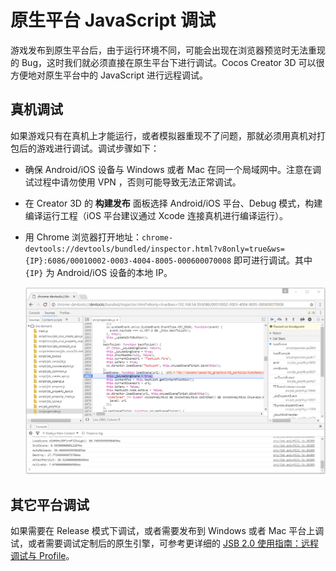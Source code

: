 # 原生平台 JavaScript 调试

游戏发布到原生平台后，由于运行环境不同，可能会出现在浏览器预览时无法重现的 Bug，这时我们就必须直接在原生平台下进行调试。Cocos Creator 3D 可以很方便地对原生平台中的 JavaScript 进行远程调试。

## 真机调试

如果游戏只有在真机上才能运行，或者模拟器重现不了问题，那就必须用真机对打包后的游戏进行调试。调试步骤如下：

- 确保 Android/iOS 设备与 Windows 或者 Mac 在同一个局域网中。注意在调试过程中请勿使用 VPN ，否则可能导致无法正常调试。
- 在 Creator 3D 的 **构建发布** 面板选择 Android/iOS 平台、Debug 模式，构建编译运行工程（iOS 平台建议通过 Xcode 连接真机进行编译运行）。
- 用 Chrome 浏览器打开地址：`chrome-devtools://devtools/bundled/inspector.html?v8only=true&ws={IP}:6086/00010002-0003-4004-8005-000600070008` 即可进行调试。其中 `{IP}` 为 Android/iOS 设备的本地 IP。

  ![](debug-jsb/v8-android-debug.png)

## 其它平台调试

如果需要在 Release 模式下调试，或者需要发布到 Windows 或者 Mac 平台上调试，或者需要调试定制后的原生引擎，可参考更详细的 [JSB 2.0 使用指南：远程调试与 Profile](https://docs.cocos.com/creator/manual/zh/advanced-topics/JSB2.0-learning.html)。
